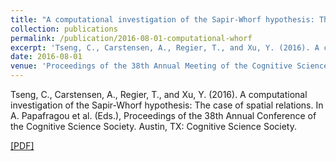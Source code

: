 ```yaml
---
title: "A computational investigation of the Sapir-Whorf hypothesis: The case of spatial relations"
collection: publications
permalink: /publication/2016-08-01-computational-whorf
excerpt: 'Tseng, C., Carstensen, A., Regier, T., and Xu, Y. (2016). A computational investigation of the Sapir-Whorf hypothesis: The case of spatial relations. In A. Papafragou et al. (Eds.), Proceedings of the 38th Annual Conference of the Cognitive Science Society. Austin, TX: Cognitive Science Society.'
date: 2016-08-01
venue: 'Proceedings of the 38th Annual Meeting of the Cognitive Science Society'
---
```

Tseng, C., Carstensen, A., Regier, T., and Xu, Y. (2016). A computational investigation of the Sapir-Whorf hypothesis: The case of spatial relations. In A. Papafragou et al. (Eds.), Proceedings of the 38th Annual Conference of the Cognitive Science Society. Austin, TX: Cognitive Science Society. 

[[PDF]](http://abcarstensen.github.io/files/Tseng-et-al2016_Computational-investigation-of-the-Sapir-Whorf-hypothesis.pdf)